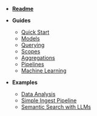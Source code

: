 * [__Readme__](/)

* __Guides__ 
    * [Quick Start](guides/quick-start?id=quick-start)
    * [Models](guides/models?id=models)
    * [Querying](guides/querying?id=querying)
    * [Scopes](guides/scopes?id=scopes)
    * [Aggregations](guides/aggregations?id=aggregations)
    * [Pipelines](guides/pipelines?id=pipelines)
    * [Machine Learning](guides/machine-learning?id=machine-learning)

* __Examples__
    * [Data Analysis](examples/data_analysis)
    * [Simple Ingest Pipeline](examples/simple-ingest-pipeline?id=simple-ingest-pipeline)
    * [Semantic Search with LLMs](examples/semantic_search_with_llm)